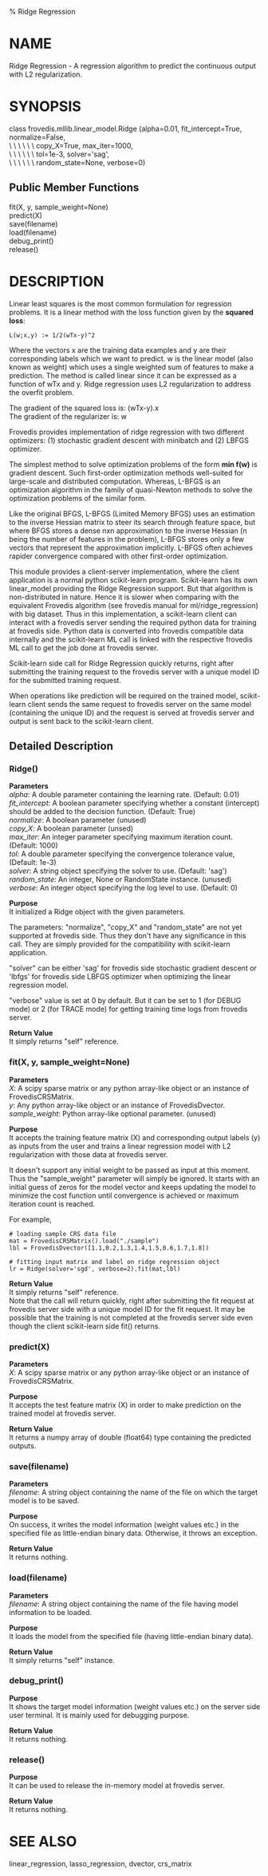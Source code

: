 % Ridge Regression

# NAME

Ridge Regression - A regression algorithm to predict 
the continuous output with L2 regularization.   

# SYNOPSIS

class frovedis.mllib.linear_model.Ridge (alpha=0.01, fit_intercept=True, normalize=False,    
\  \ \  \  \  \ copy_X=True, max_iter=1000,    
\  \ \  \  \  \ tol=1e-3, solver='sag',    
\  \ \  \  \  \ random_state=None, verbose=0)        

## Public Member Functions

fit(X, y, sample_weight=None)   
predict(X)   
save(filename)   
load(filename)   
debug_print()   
release()   

# DESCRIPTION
Linear least squares is the most common formulation for regression problems. 
It is a linear method with the loss function given by the **squared loss**:

    L(w;x,y) := 1/2(wTx-y)^2

Where the vectors x are the training data examples and y are their corresponding 
labels which we want to predict. w is the linear model (also known as weight) 
which uses a single weighted sum of features to make a prediction. The method 
is called linear since it can be expressed as a function of wTx and y. Ridge 
regression uses L2 regularization to address the overfit problem.    

The gradient of the squared loss is: (wTx-y).x   
The gradient of the regularizer is: w   

Frovedis provides implementation of ridge regression with two different 
optimizers: (1) stochastic gradient descent with minibatch and (2) LBFGS 
optimizer. 

The simplest method to solve optimization problems of the form **min f(w)** 
is gradient descent. Such first-order optimization methods well-suited for 
large-scale and distributed computation. Whereas, L-BFGS is an optimization 
algorithm in the family of quasi-Newton methods to solve the optimization 
problems of the similar form. 

Like the original BFGS, L-BFGS (Limited Memory BFGS) uses an estimation to 
the inverse Hessian matrix to steer its search through feature space, 
but where BFGS stores a dense nxn approximation to the inverse Hessian 
(n being the number of features in the problem), L-BFGS stores only a few 
vectors that represent the approximation implicitly. L-BFGS often achieves 
rapider convergence compared with other first-order optimization.

This module provides a client-server implementation, where the client 
application is a normal python scikit-learn program. Scikit-learn has its own 
linear_model providing the Ridge Regression support. But that algorithm is 
non-distributed in nature. Hence it is slower when comparing with 
the equivalent Frovedis algorithm (see frovedis manual for ml/ridge_regression) with 
big dataset. Thus in this implementation, a scikit-learn client can interact with 
a frovedis server sending the required python data for training at frovedis side. 
Python data is converted into frovedis compatible data internally and the 
scikit-learn ML call is linked with the respective frovedis ML call to get the 
job done at frovedis server. 

Scikit-learn side call for Ridge Regression quickly returns, 
right after submitting the training request to the frovedis server with a unique 
model ID for the submitted training request. 

When operations like prediction will be required on the trained model, scikit-learn 
client sends the same request to frovedis server on the same model 
(containing the unique ID) and the request is served at frovedis server and output 
is sent back to the scikit-learn client. 

## Detailed Description  

### Ridge()

__Parameters__   
_alpha_: A double parameter containing the learning rate. (Default: 0.01)   
_fit\_intercept_: A boolean parameter specifying whether a constant (intercept) 
should be added to the decision function. (Default: True)    
_normalize_: A boolean parameter (unused)     
_copy\_X_: A boolean parameter (unsed)      
_max\_iter_: An integer parameter specifying maximum iteration count. (Default: 1000)    
_tol_: A double parameter specifying the convergence tolerance value, (Default: 1e-3)    
_solver_: A string object specifying the solver to use. (Default: 'sag')   
_random\_state_: An integer, None or RandomState instance. (unused)   
_verbose_: An integer object specifying the log level to use. (Default: 0)   

__Purpose__    
It initialized a Ridge object with the given parameters.   

The parameters: "normalize", "copy_X" and "random_state" are not yet supported 
at frovedis side. Thus they don't have any significance in this call. They are 
simply provided for the compatibility with scikit-learn application.    

"solver" can be either 'sag' for frovedis side stochastic gradient descent or 
'lbfgs' for frovedis side LBFGS optimizer when optimizing the linear regression 
model. 

"verbose" value is set at 0 by default.
But it can be set to 1 (for DEBUG mode) or 2 (for TRACE mode) for getting 
training time logs from frovedis server.   

__Return Value__    
It simply returns "self" reference. 

### fit(X, y, sample_weight=None)
__Parameters__   
_X_: A scipy sparse matrix or any python array-like object or an instance 
of FrovedisCRSMatrix.    
_y_: Any python array-like object or an instance of FrovedisDvector.     
_sample\_weight_: Python array-like optional parameter. (unused)   

__Purpose__    
It accepts the training feature matrix (X) and corresponding output labels (y) 
as inputs from the user and trains a linear regression model with L2 regularization 
with those data at frovedis server. 

It doesn't support any initial weight to be passed as input at this moment. 
Thus the "sample_weight" parameter will simply be ignored. It starts with an 
initial guess of zeros for the model vector and keeps updating the model to 
minimize the cost function until convergence is achieved or maximum iteration count 
is reached.  

For example,   

    # loading sample CRS data file
    mat = FrovedisCRSMatrix().load("./sample")
    lbl = FrovedisDvector([1.1,0.2,1.3,1.4,1.5,0.6,1.7,1.8])
    
    # fitting input matrix and label on ridge regression object
    lr = Ridge(solver='sgd', verbose=2).fit(mat,lbl)

__Return Value__  
It simply returns "self" reference.   
Note that the call will return quickly, right after submitting the fit request 
at frovedis server side with a unique model ID for the fit request. It may be 
possible that the training is not completed at the frovedis server side even 
though the client scikit-learn side fit() returns. 

### predict(X)
__Parameters__   
_X_: A scipy sparse matrix or any python array-like object or an instance 
of FrovedisCRSMatrix.    

__Purpose__    
It accepts the test feature matrix (X) in order to make prediction on the 
trained model at frovedis server. 

__Return Value__  
It returns a numpy array of double (float64) type containing the predicted 
outputs. 

### save(filename)
__Parameters__   
_filename_: A string object containing the name of the file on which the target 
model is to be saved.    

__Purpose__    
On success, it writes the model information (weight values etc.) in the 
specified file as little-endian binary data. Otherwise, it throws an exception. 

__Return Value__  
It returns nothing.   

### load(filename)
__Parameters__   
_filename_: A string object containing the name of the file having model 
information to be loaded.   

__Purpose__    
It loads the model from the specified file (having little-endian binary data).

__Return Value__  
It simply returns "self" instance.   

### debug_print()

__Purpose__    
It shows the target model information (weight values etc.) on the server side 
user terminal. It is mainly used for debugging purpose.   

__Return Value__  
It returns nothing.   

### release()

__Purpose__    
It can be used to release the in-memory model at frovedis server. 

__Return Value__  
It returns nothing.   

# SEE ALSO  
linear_regression, lasso_regression, dvector, crs_matrix    
